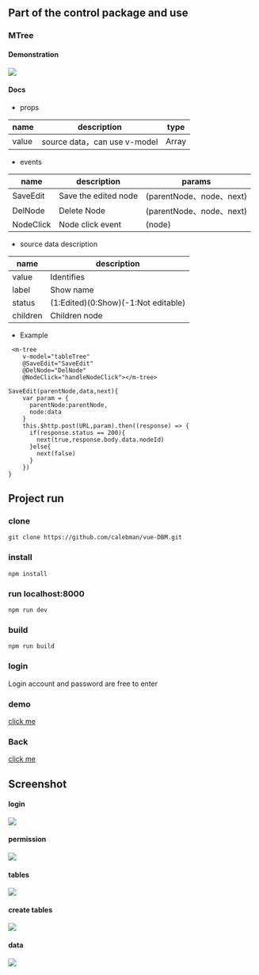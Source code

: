 ## Part of the control package and use

### MTree
#### Demonstration
![](https://calebman.github.io/vue-DBM/tree.gif)

#### Docs
* props

name | description | type
------------ | ------------- | -------------
value | source data，can use v-model | Array

* events

name | description | params
------------ | ------------- | -------------
SaveEdit | Save the edited node  | (parentNode、node、next)
DelNode | Delete Node | (parentNode、node、next)
NodeClick | Node click event | (node)

* source data description

name | description 
------------ | -------------
value | Identifies
label | Show name
status | (1:Edited)(0:Show)(-1:Not editable)
children | Children node

* Example

```
 <m-tree
    v-model="tableTree"
    @SaveEdit="SaveEdit"
    @DelNode="DelNode"
    @NodeClick="handleNodeClick"></m-tree>

SaveEdit(parentNode,data,next){
    var param = {
      parentNode:parentNode,
      node:data
    }
    this.$http.post(URL,param).then((response) => {
      if(response.status == 200){
        next(true,response.body.data.nodeId)
      }else{
        next(false)
      }
    })
}
```


## Project run

### clone
```
git clone https://github.com/calebman/vue-DBM.git
```

### install
```
npm install
```

### run localhost:8000
```
npm run dev
```

### build
```
npm run build
```

### login
Login account and password are free to enter

### demo

[click me](https://calebman.github.io/vue-DBM/index.html)

### Back

[click me](https://github.com/calebman/nodejs-DBM)

## Screenshot

#### login

![](https://calebman.github.io/vue-DBM/login.png)

#### permission

![](https://calebman.github.io/vue-DBM/permission.png)

#### tables

![](https://calebman.github.io/vue-DBM/table.png)

#### create tables

![](https://calebman.github.io/vue-DBM/createTable.png)

#### data

![](https://calebman.github.io/vue-DBM/tableData.png)